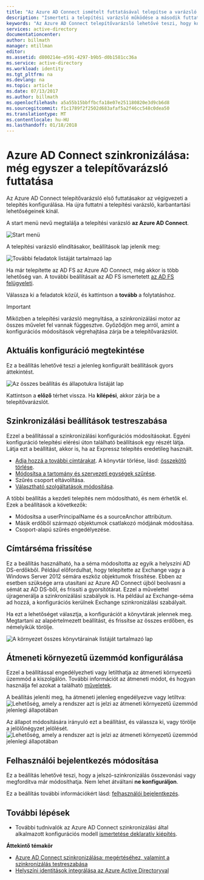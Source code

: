 ```yaml
---
title: "Az Azure AD Connect ismételt futtatásával telepítse a varázsló |} Microsoft Docs"
description: "Ismerteti a telepítési varázsló működése a második futtatásakor."
keywords: "Az Azure AD Connect telepítővarázsló lehetővé teszi, hogy konfigurálja a karbantartási beállításait, a második futtatásakor"
services: active-directory
documentationcenter: 
author: billmath
manager: mtillman
editor: 
ms.assetid: d800214e-e591-4297-b9b5-d0b1581cc36a
ms.service: active-directory
ms.workload: identity
ms.tgt_pltfrm: na
ms.devlang: na
ms.topic: article
ms.date: 07/13/2017
ms.author: billmath
ms.openlocfilehash: a5a55b15bbffbcfa18e07e251180820e3d9cb6d8
ms.sourcegitcommit: f1c1789f2f2502d683afaf5a2f46cc548c0dea50
ms.translationtype: MT
ms.contentlocale: hu-HU
ms.lasthandoff: 01/18/2018
---
```

# <a name="azure-ad-connect-sync-running-the-installation-wizard-a-second-time"></a>Azure AD Connect szinkronizálása: még egyszer a telepítővarázsló futtatása
Az Azure AD Connect telepítővarázsló első futtatásakor az végigvezeti a telepítés konfigurálása. Ha újra futtatni a telepítési varázsló, karbantartási lehetőségeinek kínál.

A start menü nevű megtalálja a telepítési varázsló **az Azure AD Connect**.

![Start menü](./media/active-directory-aadconnectsync-installation-wizard/startmenu.png)

A telepítési varázsló elindításakor, beállítások lap jelenik meg:

![További feladatok listáját tartalmazó lap](./media/active-directory-aadconnectsync-installation-wizard/additionaltasks.png)

Ha már telepítette az AD FS az Azure AD Connect, még akkor is több lehetőség van. A további beállításait az AD FS ismertetett [az AD FS felügyeleti](active-directory-aadconnect-federation-management.md#manage-ad-fs).

Válassza ki a feladatok közül, és kattintson a **tovább** a folytatáshoz.

> [!IMPORTANT]
> Miközben a telepítési varázsló megnyitása, a szinkronizálási motor az összes művelet fel vannak függesztve. Győződjön meg arról, amint a konfigurációs módosítások végrehajtása zárja be a telepítővarázslót.
>
>

## <a name="view-current-configuration"></a>Aktuális konfiguráció megtekintése
Ez a beállítás lehetővé teszi a jelenleg konfigurált beállítások gyors áttekintést.

![Az összes beállítás és állapotukra listáját lap](./media/active-directory-aadconnectsync-installation-wizard/viewconfig.png)

Kattintson a **előző** térhet vissza. Ha **kilépési**, akkor zárja be a telepítővarázslót.

## <a name="customize-synchronization-options"></a>Szinkronizálási beállítások testreszabása
Ezzel a beállítással a szinkronizálási konfigurációs módosításokat. Egyéni konfiguráció telepítési elérési úton található beállítások egy részét látja. Látja ezt a beállítást, akkor is, ha az Expressz telepítés eredetileg használt.

* [Adja hozzá a további címtárakat](active-directory-aadconnect-get-started-custom.md#connect-your-directories). A könyvtár törlése, lásd: [összekötő törlése](active-directory-aadconnectsync-service-manager-ui-connectors.md#delete).
* [Módosítsa a tartomány és szervezeti egységek szűrése](active-directory-aadconnect-get-started-custom.md#domain-and-ou-filtering).
* Szűrés csoport eltávolítása.
* [Választható szolgáltatások módosítása](active-directory-aadconnect-get-started-custom.md#optional-features).

A többi beállítás a kezdeti telepítés nem módosítható, és nem érhetők el. Ezek a beállítások a következők:

* Módosítsa a userPrincipalName és a sourceAnchor attribútum.
* Másik erdőből származó objektumok csatlakozó módjának módosítása.
* Csoport-alapú szűrés engedélyezése.

## <a name="refresh-directory-schema"></a>Címtárséma frissítése
Ez a beállítás használható, ha a séma módosította az egyik a helyszíni AD DS-erdőkből. Például előfordulhat, hogy telepítette az Exchange vagy a Windows Server 2012 sémára eszköz objektumok frissítése. Ebben az esetben szüksége arra utasítani az Azure AD Connect újból beolvasni a sémát az AD DS-ből, és frissíti a gyorsítótárat. Ezzel a művelettel újragenerálja a szinkronizálási szabályok is. Ha például az Exchange-séma ad hozzá, a konfigurációs kerülnek Exchange szinkronizálási szabályait.

Ha ezt a lehetőséget választja, a konfigurációt a könyvtárak jelennek meg. Megtartani az alapértelmezett beállítást, és frissítse az összes erdőben, és némelyikük törölje.

![A környezet összes könyvtárainak listáját tartalmazó lap](./media/active-directory-aadconnectsync-installation-wizard/refreshschema.png)

## <a name="configure-staging-mode"></a>Átmeneti környezetű üzemmód konfigurálása
Ezzel a beállítással engedélyezheti vagy letilthatja az átmeneti környezetű üzemmód a kiszolgálón. További információt az átmeneti módot, és hogyan használja fel azokat a található [műveletek](active-directory-aadconnectsync-operations.md#staging-mode).

A beállítás jeleníti meg, ha átmeneti jelenleg engedélyezve vagy letiltva:  
![Lehetőség, amely a rendszer azt is jelzi az átmeneti környezetű üzemmód jelenlegi állapotában](./media/active-directory-aadconnectsync-installation-wizard/stagingmodecurrentstate.png)

Az állapot módosítására irányuló ezt a beállítást, és válassza ki, vagy törölje a jelölőnégyzet jelölését.  
![Lehetőség, amely a rendszer azt is jelzi az átmeneti környezetű üzemmód jelenlegi állapotában](./media/active-directory-aadconnectsync-installation-wizard/stagingmodeenable.png)

## <a name="change-user-sign-in"></a>Felhasználói bejelentkezés módosítása
Ez a beállítás lehetővé teszi, hogy a jelszó-szinkronizálás összevonási vagy megfordítva már módosíthatja. Nem lehet átváltani **ne konfiguráljon**.

Ez a beállítás további információkért lásd: [felhasználói bejelentkezés](active-directory-aadconnect-user-signin.md#changing-the-user-sign-in-method).

## <a name="next-steps"></a>További lépések
* További tudnivalók az Azure AD Connect szinkronizálási által alkalmazott konfigurációs modell [ismertetése deklaratív kiépítés](active-directory-aadconnectsync-understanding-declarative-provisioning.md).

**Áttekintő témakör**

* [Azure AD Connect szinkronizálása: megértéséhez, valamint a szinkronizálás testreszabása](active-directory-aadconnectsync-whatis.md)
* [Helyszíni identitások integrálása az Azure Active Directoryval](active-directory-aadconnect.md)
